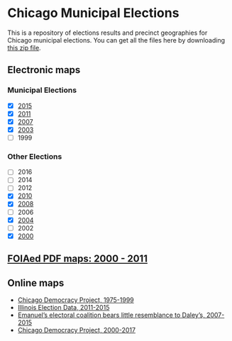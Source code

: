 # Chicago Municipal Elections

This is a repository of elections results and precinct geographies for Chicago municipal elections. You can get all the files here by downloading [this zip file](https://github.com/datamade/chicago-municipal-elections/archive/master.zip).

## Electronic maps

### Municipal Elections
- [x] [2015](precincts/2015_precincts.geojson)
- [x] [2011](precincts/2011_precincts.geojson)
- [x] [2007](precincts/2007_precincts.geojson)
- [x] [2003](precincts/2003_precincts.geojson)
- [ ] 1999

### Other Elections
- [ ] 2016
- [ ] 2014
- [ ] 2012
- [x] [2010](precincts/2010_precincts.geojson)
- [x] [2008](precincts/2008_precincts.geojson)
- [ ] 2006
- [x] [2004](precincts/2004_precincts.geojson)
- [ ] 2002
- [x] [2000](precincts/2000_precincts.geojson)

## [FOIAed PDF maps: 2000 - 2011](foia_pdfs)

## Online maps
- [Chicago Democracy Project, 1975-1999](http://chicagodemocracy.org/ChooseElection.jsp)
- [Illinois Election Data, 2011-2015](https://illinoiselectiondata.com/maps/chicagomaps.php)
- [Emanuel’s electoral coalition bears little resemblance to Daley’s, 2007-2015](https://danielkayhertz.com/2017/04/13/emanuels-electoral-coalition-bears-little-resemblance-to-daleys)
- [Chicago Democracy Project, 2000-2017](http://cdp.northwestern.edu/database/)
